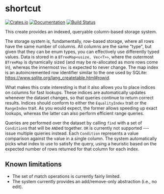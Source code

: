 # shortcut

[![Crates.io](https://img.shields.io/crates/v/shortcut.svg)](https://crates.io/crates/shortcut)
[![Documentation](https://docs.rs/shortcut/badge.svg)](https://docs.rs/shortcut/)
[![Build Status](https://travis-ci.org/jonhoo/shortcut.svg?branch=master)](https://travis-ci.org/jonhoo/shortcut)

This create provides an indexed, queryable column-based storage system.

The storage system is, fundamentally, row-based storage, where all rows have the same number of
columns. All columns are the same "type", but given that they can be enum types, you can
effectively use differently typed values. Data is stored in a `BTreeMap<usize, Vec<T>>`,
where the outermost `BTreeMap` is dynamically sized (and may be re-allocated as more rows come
in), whereas the innermost `Vec` is expected to never change. The map index is an
autoincremented row identifier similar to the one used by SQLite:
https://www.sqlite.org/lang_createtable.html#rowid.

What makes this crate interesting is that it also allows you to place indices on columns for
fast lookups. These indices are automatically updates whenever the dataset changes, so that
queries continue to return correct results. Indices should conform to either the
`EqualityIndex` trait or the `RangeIndex` trait. As you would expect, the former allows
speeding up exact lookups, whereas the latter can also perform efficient range queries.

Queries are performed over the dataset by calling `find` with a set of `Condition`s that will
be `AND`ed together. `OR` is currently not supported --- issue multiple quieries instead. Each
`Condition` represents a value comparison against the value in a single column. The system
automatically picks what index to use to satisfy the query, using a heuristic based on the
expected number of rows returned for that column for each index.

## Known limitations

 - The set of match operations is currently fairly limited.
 - The system currently provides an add/remove-only abstraction (i.e., no edit).
